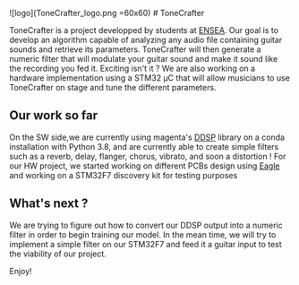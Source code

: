![logo](ToneCrafter_logo.png =60x60) # ToneCrafter

ToneCrafter is a project developped by students at [ENSEA](https://www.ensea.fr/).
Our goal is to develop an algorithm capable of analyzing any audio file containing guitar sounds and retrieve its parameters. ToneCrafter will then generate a numeric filter that will modulate your guitar sound and make it sound like the recording you fed it. Exciting isn't it ?
We are also working on a hardware implementation using a STM32 µC that will allow musicians to use ToneCrafter on stage and tune the different parameters.
## Our work so far 
On the SW side,we are currently using magenta's [DDSP](https://www.github.com/magenta/ddsp) library on a conda installation with Python 3.8, and are currently able to create simple filters such as a reverb, delay, flanger, chorus, vibrato, and soon a distortion !
For our HW project, we started working on different PCBs design using [Eagle](https://www.autodesk.com/products/eagle/overview) and working on a STM32F7 discovery kit for testing purposes
## What's next ?
We are trying to figure out how to convert our DDSP output into a numeric filter in order to begin training our model. In the mean time, we will try to implement a simple filter on our STM32F7 and feed it a guitar input to test the viability of our project.

Enjoy!
